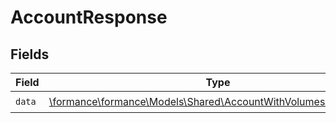 # AccountResponse


## Fields

| Field                                                                                                                  | Type                                                                                                                   | Required                                                                                                               | Description                                                                                                            |
| ---------------------------------------------------------------------------------------------------------------------- | ---------------------------------------------------------------------------------------------------------------------- | ---------------------------------------------------------------------------------------------------------------------- | ---------------------------------------------------------------------------------------------------------------------- |
| `data`                                                                                                                 | [\formance\formance\Models\Shared\AccountWithVolumesAndBalances](../../Models/Shared/AccountWithVolumesAndBalances.md) | :heavy_check_mark:                                                                                                     | N/A                                                                                                                    |